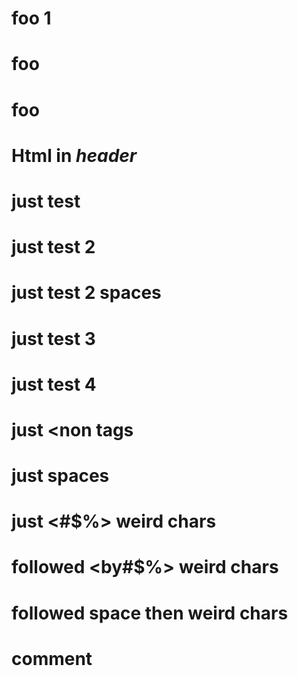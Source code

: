 # foo 1

# foo

# foo

# Html in <em>header</em>

# just <tags>test
  
# just <tags>test 2</tags>
  
# just <tags> test 2 spaces </tags>
  
# just <tags>test 3</any>
  
# just <tags>test 4<any>
  
# just <non tags
  
# just <tags with>spaces

# just <#$%> weird chars

# followed <by#$%> weird chars

# followed <by test="$%^"> space then weird chars

# <!---->

# comment <!-- inside -->
